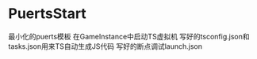 # PuertsStart
 最小化的puerts模板
 在GameInstance中启动TS虚拟机
 写好的tsconfig.json和tasks.json用来TS自动生成JS代码
 写好的断点调试launch.json
 
